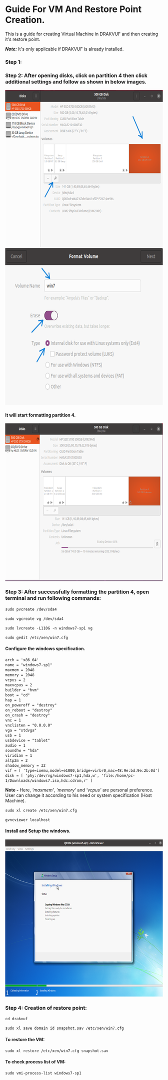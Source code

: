 # Guide For VM And Restore Point Creation.

This is a guide for creating Virtual Machine in DRAKVUF and then creating it's restore point.

***Note:*** It's only applicable if DRAKVUF is already installed.


### Step 1:

### Step 2: After opening disks, click on partition 4 then click additional settings and follow as shown in below images.

<img title="Image 1" alt="disks1" src="/images/disks.png" width="650" height="500">

<img title="Image 2" alt="disks2" src="/images/disks2.png" width="650" height="500">

#### It will start formatting partition 4.
<img title="Image 3" alt="disks3" src="/images/disks3.png" width="650" height="500">


### Step 3: After successfully formatting the partition 4, open terminal and run following commands:

```
sudo pvcreate /dev/sda4
```

```
sudo vgcreate vg /dev/sda4
```

```
sudo lvcreate -L110G -n windows7-sp1 vg
```

```
sudo gedit /etc/xen/win7.cfg
```

#### Configure the windows specification.

```
arch = 'x86_64'
name = "windows7-sp1"
maxmem = 2048
memory = 2048
vcpus = 2
maxvcpus = 2
builder = "hvm"
boot = "cd"
hap = 1
on_poweroff = "destroy"
on_reboot = "destroy"
on_crash = "destroy"
vnc = 1
vnclisten = "0.0.0.0"
vga = "stdvga"
usb = 1
usbdevice = "tablet"
audio = 1
soundhw = "hda"
viridian = 1
altp2m = 2
shadow_memory = 32
vif = [ 'type=ioemu,model=e1000,bridge=virbr0,mac=48:9e:bd:9e:2b:0d']
disk = [ 'phy:/dev/vg/windows7-sp1,hda,w', 'file:/home/pc-1/Downloads/windows7.iso,hdc:cdrom,r' ]
```
**Note -** Here, *'maxmem'*, *'memory'* and *'vcpus'* are personal preference. User can change it according to his need or system specification (Host Machine).


```
sudo xl create /etc/xen/win7.cfg
```

```
gvncviewer localhost
```

#### Install and Setup the windows.

<img title="Image 5" alt="windows installation" src="/images/windows.png" width="650" height="500">



### Step 4: Creation of restore point:

```
cd drakvuf
```

```
sudo xl save domain id snapshot.sav /etc/xen/win7.cfg
```

#### To restore the VM:

```
sudo xl restore /etc/xen/win7.cfg snapshot.sav
```

#### To check process list of VM:
  
```
sudo vmi-process-list windows7-sp1
```



